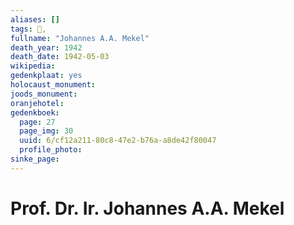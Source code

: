```yaml
---
aliases: []
tags: 👤, 
fullname: "Johannes A.A. Mekel"
death_year: 1942
death_date: 1942-05-03
wikipedia:
gedenkplaat: yes
holocaust_monument:
joods_monument:
oranjehotel:
gedenkboek:
  page: 27
  page_img: 30
  uuid: 6/cf12a211-80c8-47e2-b76a-a8de42f80047
  profile_photo: 
sinke_page:
---
```


# Prof. Dr. Ir. Johannes A.A. Mekel
